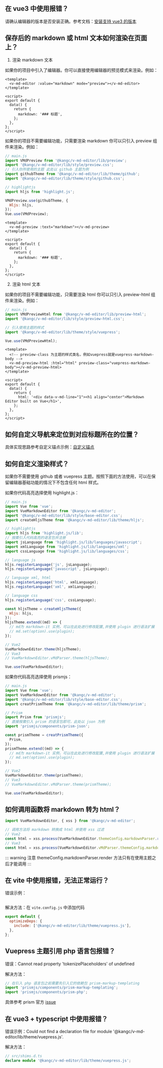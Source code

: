 ## 在 vue3 中使用报错？

请确认编辑器的版本是否安装正确。参考文档：[安装支持 vue3 的版本](./quick-start.md)

## 保存后的 markdown 或 html 文本如何渲染在页面上？

1. 渲染 markdown 文本

如果你的项目中引入了编辑器。你可以直接使用编辑器的预览模式来渲染。例如：

```vue
<template>
  <v-md-editor :value="markdown" mode="preview"></v-md-editor>
</template>

<script>
export default {
  data() {
    return {
      markdown: '### 标题',
    };
  },
};
</script>
```

如果你的项目不需要编辑功能，只需要渲染 markdown 你可以只引入 preview 组件来渲染。例如：

```js
// main.js
import VMdPreview from '@kangc/v-md-editor/lib/preview';
import '@kangc/v-md-editor/lib/style/preview.css';
// 引入你所使用的主题 此处以 github 主题为例
import githubTheme from '@kangc/v-md-editor/lib/theme/github';
import '@kangc/v-md-editor/lib/theme/style/github.css';

// highlightjs
import hljs from 'highlight.js';

VMdPreview.use(githubTheme, {
  Hljs: hljs,
});
Vue.use(VMdPreview);
```

```vue
<template>
  <v-md-preview :text="markdown"></v-md-preview>
</template>

<script>
export default {
  data() {
    return {
      markdown: '### 标题',
    };
  },
};
</script>
```

2. 渲染 html 文本

如果你的项目不需要编辑功能，只需要渲染 html 你可以只引入 preview-html 组件来渲染。例如：

```js
// main.js
import VMdPreviewHtml from '@kangc/v-md-editor/lib/preview-html';
import '@kangc/v-md-editor/lib/style/preview-html.css';

// 引入使用主题的样式
import '@kangc/v-md-editor/lib/theme/style/vuepress';

Vue.use(VMdPreviewHtml);
```

```vue
<template>
  <!-- preview-class 为主题的样式类名，例如vuepress就是vuepress-markdown-body -->
  <v-md-preview-html :html="html" preview-class="vuepress-markdown-body"></v-md-preview-html>
</template>

<script>
export default {
  data() {
    return {
      html: '<div data-v-md-line="1"><h1 align="center">Markdown Editor built on Vue</h1>',
    };
  },
};
</script>
```

## 如何自定义导航来定位到对应标题所在的位置？

具体实现思路参考自定义锚点示例：[自定义锚点](/vue-markdown-editor/senior/anchor)

## 如何自定义渲染样式？

如果你不需要使用 github 或者 vuepress 主题。按照下面的方法使用，可以在保留编辑器基础功能的情况下不包含任何 html 样式。

如果你代码高亮选择使用 highlight.js：

```js
// main.js
import Vue from 'vue';
import VueMarkdownEditor from '@kangc/v-md-editor';
import '@kangc/v-md-editor/lib/style/base-editor.css';
import createHljsTheme from '@kangc/v-md-editor/lib/theme/hljs';

// highlightjs
import hljs from 'highlight.js/lib';
// 按需引入代码高亮的语言包并注册
import jsLanguage from 'highlight.js/lib/languages/javascript';
import xmlLanguage from 'highlight.js/lib/languages/xml';
import cssLanguage from 'highlight.js/lib/languages/css';

// language js
hljs.registerLanguage('js', jsLanguage);
hljs.registerLanguage('javascript', jsLanguage);

// language xml, html
hljs.registerLanguage('html', xmlLanguage);
hljs.registerLanguage('xml', xmlLanguage);

// language css
hljs.registerLanguage('css', cssLanguage);

const hljsTheme = createHljsTheme({
  Hljs: hljs,
});
hljsTheme.extend((md) => {
  // md为 markdown-it 实例，可以在此处进行修改配置,并使用 plugin 进行语法扩展
  // md.set(option).use(plugin);
});

// Vue2
VueMarkdownEditor.theme(hljsTheme);
// Vue3
// VueMarkdownEditor.vMdParser.theme(hljsTheme);

Vue.use(VueMarkdownEditor);
```

如果你代码高亮选择使用 prismjs：

```js
// main.js
import Vue from 'vue';
import VueMarkdownEditor from '@kangc/v-md-editor';
import '@kangc/v-md-editor/lib/style/base-editor.css';
import creatPrismTheme from '@kangc/v-md-editor/lib/theme/prism';

// Prism
import Prism from 'prismjs';
// 直接按需引入 prism 的语言包即可，此处以 json 为例
import 'prismjs/components/prism-json';

const prismTheme = creatPrismTheme({
  Prism,
});
prismTheme.extend((md) => {
  // md为 markdown-it 实例，可以在此处进行修改配置,并使用 plugin 进行语法扩展
  // md.set(option).use(plugin);
});

// Vue2
VueMarkdownEditor.theme(prismTheme);
// Vue3
// VueMarkdownEditor.vMdParser.theme(prismTheme);

Vue.use(VueMarkdownEditor);
```

## 如何调用函数将 markdown 转为 html？

```js
import VueMarkdownEditor, { xss } from '@kangc/v-md-editor';

// 调用方法将 markdown 转换成 html 并使用 xss 过滤
// Vue2
const html = xss.process(VueMarkdownEditor.themeConfig.markdownParser.render('### 标题'));
// Vue3
const html = xss.process(VueMarkdownEditor.vMdParser.themeConfig.markdownParser.render('### 标题'));
```

::: warning 注意
themeConfig.markdownParser.render 方法只有在使用主题之后才能调用
:::

## 在 vite 中使用报错，无法正常运行？

错误示例：

<img :src="$withBase('/images/vite-error.png')">

解决方法：在 `vite.config.js` 中添加代码

```js
export default {
  optimizeDeps: {
    include: ['@kangc/v-md-editor/lib/theme/vuepress.js'],
  },
};
```

## Vuepress 主题引用 php 语言包报错？

错误：Cannot read property 'tokenizePlaceholders' of undefined

解决方法：

```js
// 在引入 php 语言包之前需要先引入它的依赖包 prism-markup-templating
import 'prismjs/components/prism-markup-templating';
import 'prismjs/components/prism-php';
```

具体参考 prism 官方 [issue](https://github.com/PrismJS/prism/issues/1395)

## 在 vue3 + typescript 中使用报错？

错误示例：Could not find a declaration file for module '@kangc/v-md-editor/lib/theme/vuepress.js'.

解决方法：

```ts
// src/shims.d.ts
declare module '@kangc/v-md-editor/lib/theme/vuepress.js';
```
